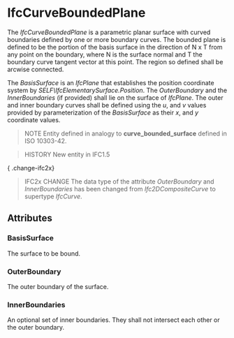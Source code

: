 # IfcCurveBoundedPlane

The _IfcCurveBoundedPlane_ is a parametric planar surface with curved boundaries defined by one or more boundary curves. The bounded plane is defined to be the portion of the basis surface in the direction of N x T from any point on the boundary, where N is the surface normal and T the boundary curve tangent vector at this point. The region so defined shall be arcwise connected.
<!-- end of short definition -->

The _BasisSurface_ is an _IfcPlane_ that establishes the position coordinate system by _SELF\IfcElementarySurface.Position_. The _OuterBoundary_ and the _InnerBoundaries_ (if provided) shall lie on the surface of _IfcPlane_. The outer and inner boundary curves shall be defined using the _u_, and _v_ values provided by parameterization of the _BasisSurface_ as their _x_, and _y_ coordinate values.

> NOTE Entity defined in analogy to **curve_bounded_surface** defined in ISO 10303-42.

> HISTORY New entity in IFC1.5

{ .change-ifc2x}
> IFC2x CHANGE The data type of the attribute _OuterBoundary_ and _InnerBoundaries_ has been changed from _Ifc2DCompositeCurve_ to supertype _IfcCurve_.

## Attributes

### BasisSurface
The surface to be bound.

### OuterBoundary
The outer boundary of the surface.

### InnerBoundaries
An optional set of inner boundaries. They shall not intersect each other or the outer boundary.
